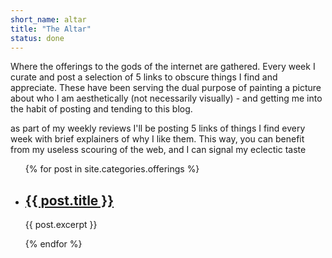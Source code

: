 ```yaml
---
short_name: altar
title: "The Altar"
status: done
---
```


Where the offerings to the gods of the internet are gathered. Every week I curate and post a selection of 5 links to obscure things I find and appreciate. These have been serving the dual purpose of painting a picture about who I am aesthetically (not necessarily visually) - and getting me into the habit of posting and tending to this blog.

as part of my weekly reviews I'll be posting 5 links of things I find every week with brief explainers of why I like them. This way, you can benefit from my useless scouring of the web, and I can signal my eclectic taste

<ul>
  {% for post in site.categories.offerings %}
    <li>
      <h2><a href="{{ post.url }}">{{ post.title }}</a></h2>
      <p>{{ post.excerpt }}</p>
    </li>
  {% endfor %}
</ul>